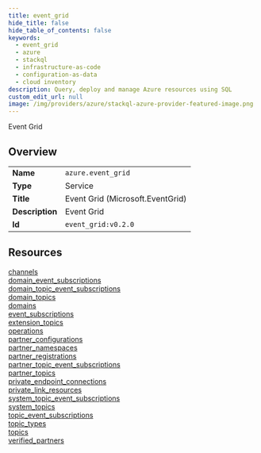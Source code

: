 ```yaml
---
title: event_grid
hide_title: false
hide_table_of_contents: false
keywords:
  - event_grid
  - azure
  - stackql
  - infrastructure-as-code
  - configuration-as-data
  - cloud inventory
description: Query, deploy and manage Azure resources using SQL
custom_edit_url: null
image: /img/providers/azure/stackql-azure-provider-featured-image.png
---
```

Event Grid  
    

## Overview
<table><tbody>
<tr><td><b>Name</b></td><td><code>azure.event_grid</code></td></tr>
<tr><td><b>Type</b></td><td>Service</td></tr>
<tr><td><b>Title</b></td><td>Event Grid (Microsoft.EventGrid)</td></tr>
<tr><td><b>Description</b></td><td>Event Grid</td></tr>
<tr><td><b>Id</b></td><td><code>event_grid:v0.2.0</code></td></tr>
</tbody></table>

## Resources
<div class="row">
<div class="providerDocColumn">
<a href="/providers/azure/event_grid/channels/">channels</a><br />
<a href="/providers/azure/event_grid/domain_event_subscriptions/">domain_event_subscriptions</a><br />
<a href="/providers/azure/event_grid/domain_topic_event_subscriptions/">domain_topic_event_subscriptions</a><br />
<a href="/providers/azure/event_grid/domain_topics/">domain_topics</a><br />
<a href="/providers/azure/event_grid/domains/">domains</a><br />
<a href="/providers/azure/event_grid/event_subscriptions/">event_subscriptions</a><br />
<a href="/providers/azure/event_grid/extension_topics/">extension_topics</a><br />
<a href="/providers/azure/event_grid/operations/">operations</a><br />
<a href="/providers/azure/event_grid/partner_configurations/">partner_configurations</a><br />
<a href="/providers/azure/event_grid/partner_namespaces/">partner_namespaces</a><br />
<a href="/providers/azure/event_grid/partner_registrations/">partner_registrations</a><br />
</div>
<div class="providerDocColumn">
<a href="/providers/azure/event_grid/partner_topic_event_subscriptions/">partner_topic_event_subscriptions</a><br />
<a href="/providers/azure/event_grid/partner_topics/">partner_topics</a><br />
<a href="/providers/azure/event_grid/private_endpoint_connections/">private_endpoint_connections</a><br />
<a href="/providers/azure/event_grid/private_link_resources/">private_link_resources</a><br />
<a href="/providers/azure/event_grid/system_topic_event_subscriptions/">system_topic_event_subscriptions</a><br />
<a href="/providers/azure/event_grid/system_topics/">system_topics</a><br />
<a href="/providers/azure/event_grid/topic_event_subscriptions/">topic_event_subscriptions</a><br />
<a href="/providers/azure/event_grid/topic_types/">topic_types</a><br />
<a href="/providers/azure/event_grid/topics/">topics</a><br />
<a href="/providers/azure/event_grid/verified_partners/">verified_partners</a><br />
</div>
</div>
